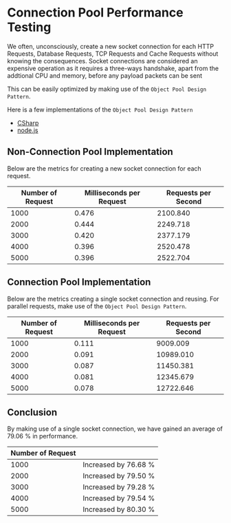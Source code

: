# Connection Pool Performance Testing

We often, unconsciously, create a new socket connection for each HTTP Requests, Database Requests, TCP Requests and Cache Requests without knowing the consequences. Socket connections are considered an expensive operation as it requires a three-ways handshake, apart from the addtional CPU and memory, before any payload packets can be sent

This can be easily optimized by making use of the `Object Pool Design Pattern`.

Here is a few implementations of the `Object Pool Design Pattern`

* [CSharp](https://github.com/barend-erasmus/connection-pool-performance-testing/blob/master/src/examples/ObjectPool.cs)
* [node.js](https://github.com/barend-erasmus/connection-pool-performance-testing/blob/master/src/examples/object-pool.ts)

## Non-Connection Pool Implementation

Below are the metrics for creating a new socket connection for each request.

| Number of Request | Milliseconds per Request | Requests per Second |
| ----------------- | ------------------------ | ------------------- |
| 1000              | 0.476                    | 2100.840            |
| 2000              | 0.444                    | 2249.718            |
| 3000              | 0.420                    | 2377.179            |
| 4000              | 0.396                    | 2520.478            |
| 5000              | 0.396                    | 2522.704            | 

## Connection Pool Implementation

Below are the metrics creating a single socket connection and reusing. For parallel requests, make use of the `Object Pool Design Pattern`.

| Number of Request | Milliseconds per Request | Requests per Second |
| ----------------- | ------------------------ | ------------------- |
| 1000              | 0.111                    | 9009.009            |
| 2000              | 0.091                    | 10989.010           |
| 3000              | 0.087                    | 11450.381           |
| 4000              | 0.081                    | 12345.679           |
| 5000              | 0.078                    | 12722.646           | 

## Conclusion

By making use of a single socket connection, we have gained an average of 79.06 % in performance.

| Number of Request |                      |
| ----------------- | -------------------- |
| 1000              | Increased by 76.68 % |
| 2000              | Increased by 79.50 % |
| 3000              | Increased by 79.28 % |
| 4000              | Increased by 79.54 % |
| 5000              | Increased by 80.30 % |